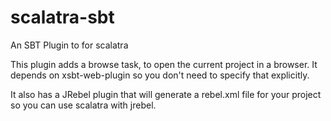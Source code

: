 scalatra-sbt
============

An SBT Plugin to for scalatra


This plugin adds a browse task, to open the current project in a browser. It depends on xsbt-web-plugin so you don't need to specify that explicitly.

It also has a JRebel plugin that will generate a rebel.xml file for your project so you can use scalatra with jrebel.

